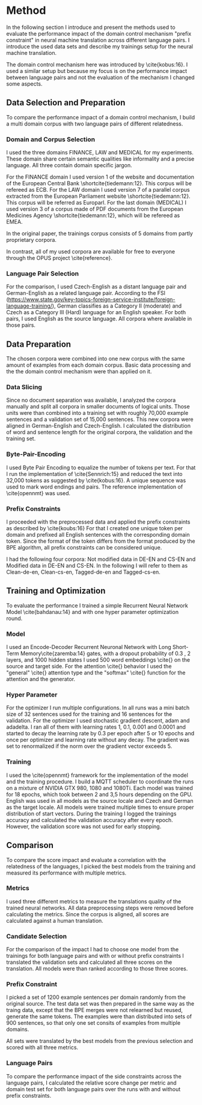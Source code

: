 # Method
In the following section I introduce and present the methods used to evaluate the performance impact of the domain control mechanism "prefix constraint" in neural machine translation across different language pairs.
I introduce the used data sets and describe my trainings setup for the neural machine translation.

The domain control mechanism here was introduced by \cite{kobus:16}.
I used a similar setup but because my focus is on the performance impact between language pairs and not the evaluation of the mechanism I changed some aspects.

## Data Selection and Preparation
To compare the performance impact of a domain control mechanism, I build a multi domain corpus with two language pairs of different relatedness.

### Domain and Corpus Selection
I used the three domains FINANCE, LAW and MEDICAL for my experiments.
These domain share certain semantic qualities like informality and a precise language.
All three contain domain specific jargon.

For the FINANCE domain I used version 1 of the website and documentation of the European Central Bank \shortcite{tiedemann:12}. This corpus will be refereed as ECB.
For the LAW domain I used version 7 of a parallel corpus extracted from the European Parliament website \shortcite{tiedemann:12}. This corpus will be referred as Europarl.
For the last domain (MEDICAL) I used version 3 of a corpus made of PDF documents from the European Medicines Agency \shortcite{tiedemann:12}, which will be refereed as EMEA.

In the original paper, the trainings corpus consists of 5 domains from partly proprietary corpora.

In contrast, all of my used corpora are available for free to everyone through the OPUS project \cite{reference}.

### Language Pair Selection
For the comparison, I used Czech-English as a distant language pair and German-English as a related language pair.
According to the FSI (https://www.state.gov/key-topics-foreign-service-institute/foreign-language-training/), German classifies as a Category II (moderate) and Czech as a Category III (Hard) language for an English speaker.
For both pairs, I used English as the source language.
All corpora where available in those pairs.

## Data Preparation
The chosen corpora were combined into one new corpus with the same amount of examples from each domain corpus.
Basic data processing and the the domain control mechanism were than applied on it.

### Data Slicing
Since no document separation was available, I analyzed the corpora manually and split all corpora in smaller documents of logical units.
Those units were than combined into a training set with roughly 70,000 example sentences and a validation set of 15,000 sentences.
This new corpora were aligned in German-English and Czech-English.
I calculated the distribution of word and sentence length for the original corpora, the validation and the training set.

### Byte-Pair-Encoding
I used Byte Pair Encoding to equalize the number of tokens per text.
For that I run the implementation of \cite{Sennrich:15} and reduced the text into 32,000 tokens as suggested by \cite{kobus:16}.
A unique sequence was used to mark word endings and pairs.
The reference implementation of \cite{opennmt} was used.

### Prefix Constraints
I proceeded with the preprocessed data and applied the prefix constraints as described by \cite{koubs:16}
For that I created one unique token per domain and prefixed all English sentences with the corresponding domain token.
Since the format of the token differs from the format produced by the BPE algorithm, all prefix constraints can be considered unique.

I had the following four corpora: Not modified data in DE-EN and CS-EN and Modified data in DE-EN and CS-EN.
In the following I will refer to them as Clean-de-en, Clean-cs-en, Tagged-de-en and Tagged-cs-en.

## Training and Optimization
To evaluate the performance I trained a simple Recurrent Neural Network Model \cite{bahdanau:14} and with one hyper parameter optimization round.

### Model
I used an Encode-Decoder Recurrent Neuronal Network with Long Short-Term Memory\cite{zaremba:14} gates, with a dropout probability of 0.3 , 2 layers, and 1000 hidden states
I used 500 word embeddings \cite{} on the source and target side.
For the attention \cite{} behavior I used the "general" \cite{} attention type and the "softmax" \cite{} function for the attention and the generator.

### Hyper Parameter
For the optimizer I run multiple configurations.
In all runs was a mini batch size of 32 sentences used for the training and 16 sentences for the validation.
For the optimizer I used stochastic gradient descent, adam and adadelta.
I ran all of them with learning rates 1, 0.1, 0.001 and 0.0001 and started to decay the learning rate by 0.3 per epoch after 5 or 10 epochs and once per optimizer and learning rate without any decay.
The gradient was set to renormalized if the norm over the gradient vector exceeds 5.

### Training
I used the \cite{opennmt} framework for the implementation of the model and the training procedure.
I build a MQTT scheduler to coordinate the runs on a mixture of NVIDIA GTX 980, 1080 and 1080Ti.
Each model was trained for 18 epochs, which took between 2 and 3,5 hours depending on the GPU.
English was used in all models as the source locale and Czech and German as the target locale.
All models were trained multiple times to ensure proper distribution of start vectors.
During the training I logged the trainings accuracy and calculated the validation accuracy after every epoch.
However, the validation score was not used for early stopping.

## Comparison
To compare the score impact and evaluate a correlation with the relatedness of the languages, I picked the best models from the training and measured its performance with multiple metrics.

### Metrics
I used three different metrics to measure the translations quality of the trained neural networks.
All data preprocessing steps were removed before calculating the metrics.
Since the corpus is aligned, all scores are calculated against a human translation.

### Candidate Selection
For the comparison of the impact I had to choose one model from the trainings for both language pairs and with or without prefix constraints
I translated the validation sets and calculated all three scores on the translation.
All models were than ranked according to those three scores.

### Prefix Constraint
I picked a set of 1200 example sentences per domain randomly from the original source.
The test data set was then prepared in the same way as the traing data, except that the BPE merges were not relearned but reused, generate the same tokens.
The examples were than distributed into sets of 900 sentences, so that only one set consits of examples from multiple domains.

All sets were translated by the best models from the previous selection and scored with all three metrics.

### Language Pairs
To compare the performance impact of the side constraints across the language pairs, I calculated the relative score change per metric and domain test set for both language pairs over the runs with and without prefix constraints.
